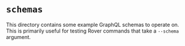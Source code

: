 # `schemas`

This directory contains some example GraphQL schemas to operate on. This is primarily useful for testing Rover commands that take a `--schema` argument.